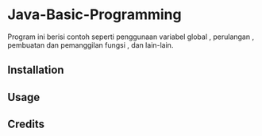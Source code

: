 # Java-Basic-Programming


Program ini berisi contoh seperti penggunaan variabel global , perulangan , pembuatan dan pemanggilan fungsi , dan lain-lain.

## Installation

## Usage 



## Credits
